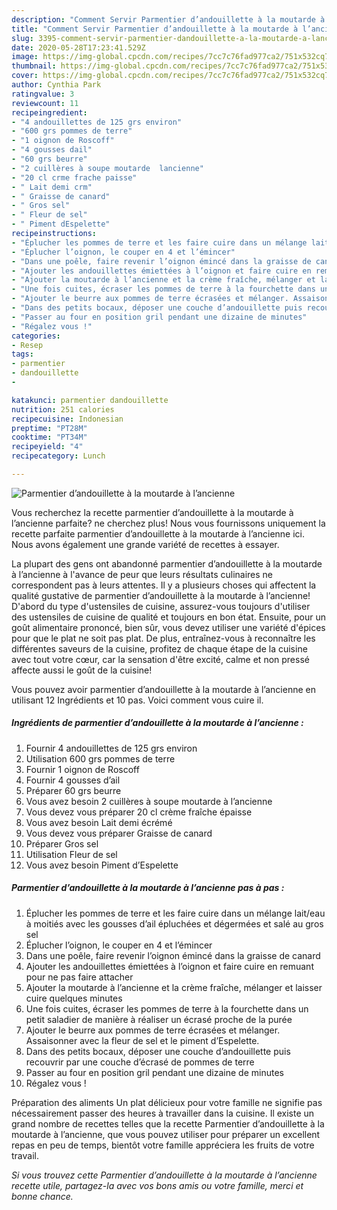 ```yaml
---
description: "Comment Servir Parmentier d’andouillette à la moutarde à l’ancienne"
title: "Comment Servir Parmentier d’andouillette à la moutarde à l’ancienne"
slug: 3395-comment-servir-parmentier-dandouillette-a-la-moutarde-a-lancienne
date: 2020-05-28T17:23:41.529Z
image: https://img-global.cpcdn.com/recipes/7cc7c76fad977ca2/751x532cq70/parmentier-dandouillette-a-la-moutarde-a-lancienne-photo-principale-de-la-recette.jpg
thumbnail: https://img-global.cpcdn.com/recipes/7cc7c76fad977ca2/751x532cq70/parmentier-dandouillette-a-la-moutarde-a-lancienne-photo-principale-de-la-recette.jpg
cover: https://img-global.cpcdn.com/recipes/7cc7c76fad977ca2/751x532cq70/parmentier-dandouillette-a-la-moutarde-a-lancienne-photo-principale-de-la-recette.jpg
author: Cynthia Park
ratingvalue: 3
reviewcount: 11
recipeingredient:
- "4 andouillettes de 125 grs environ"
- "600 grs pommes de terre"
- "1 oignon de Roscoff"
- "4 gousses dail"
- "60 grs beurre"
- "2 cuillères à soupe moutarde  lancienne"
- "20 cl crme frache paisse"
- " Lait demi crm"
- " Graisse de canard"
- " Gros sel"
- " Fleur de sel"
- " Piment dEspelette"
recipeinstructions:
- "Éplucher les pommes de terre et les faire cuire dans un mélange lait/eau à moitiés avec les gousses d’ail épluchées et dégermées et salé au gros sel"
- "Éplucher l’oignon, le couper en 4 et l’émincer"
- "Dans une poêle, faire revenir l’oignon émincé dans la graisse de canard"
- "Ajouter les andouillettes émiettées à l’oignon et faire cuire en remuant pour ne pas faire attacher"
- "Ajouter la moutarde à l’ancienne et la crème fraîche, mélanger et laisser cuire quelques minutes"
- "Une fois cuites, écraser les pommes de terre à la fourchette dans un petit saladier de manière à réaliser un écrasé proche de la purée"
- "Ajouter le beurre aux pommes de terre écrasées et mélanger. Assaisonner avec la fleur de sel et le piment d’Espelette."
- "Dans des petits bocaux, déposer une couche d’andouillette puis recouvrir par une couche d’écrasé de pommes de terre"
- "Passer au four en position gril pendant une dizaine de minutes"
- "Régalez vous !"
categories:
- Resep
tags:
- parmentier
- dandouillette
- 

katakunci: parmentier dandouillette  
nutrition: 251 calories
recipecuisine: Indonesian
preptime: "PT28M"
cooktime: "PT34M"
recipeyield: "4"
recipecategory: Lunch

---
```



![Parmentier d’andouillette à la moutarde à l’ancienne](https://img-global.cpcdn.com/recipes/7cc7c76fad977ca2/751x532cq70/parmentier-dandouillette-a-la-moutarde-a-lancienne-photo-principale-de-la-recette.jpg)

Vous recherchez la recette parmentier d’andouillette à la moutarde à l’ancienne parfaite? ne cherchez plus! Nous vous fournissons uniquement la recette parfaite parmentier d’andouillette à la moutarde à l’ancienne ici. Nous avons également une grande variété de recettes à essayer.

La plupart des gens ont abandonné parmentier d’andouillette à la moutarde à l’ancienne à l'avance de peur que leurs résultats culinaires ne correspondent pas à leurs attentes. Il y a plusieurs choses qui affectent la qualité gustative de parmentier d’andouillette à la moutarde à l’ancienne! D'abord du type d'ustensiles de cuisine, assurez-vous toujours d'utiliser des ustensiles de cuisine de qualité et toujours en bon état. Ensuite, pour un goût alimentaire prononcé, bien sûr, vous devez utiliser une variété d'épices pour que le plat ne soit pas plat. De plus, entraînez-vous à reconnaître les différentes saveurs de la cuisine, profitez de chaque étape de la cuisine avec tout votre cœur, car la sensation d'être excité, calme et non pressé affecte aussi le goût de la cuisine!

<!--inarticleads1-->

Vous pouvez avoir parmentier d’andouillette à la moutarde à l’ancienne en utilisant 12 Ingrédients et 10 pas. Voici comment vous cuire il.

##### Ingrédients de parmentier d’andouillette à la moutarde à l’ancienne :

1. Fournir 4 andouillettes de 125 grs environ
1. Utilisation 600 grs pommes de terre
1. Fournir 1 oignon de Roscoff
1. Fournir 4 gousses d’ail
1. Préparer 60 grs beurre
1. Vous avez besoin 2 cuillères à soupe moutarde à l’ancienne
1. Vous devez vous préparer 20 cl crème fraîche épaisse
1. Vous avez besoin  Lait demi écrémé
1. Vous devez vous préparer  Graisse de canard
1. Préparer  Gros sel
1. Utilisation  Fleur de sel
1. Vous avez besoin  Piment d’Espelette




<!--inarticleads2-->

##### Parmentier d’andouillette à la moutarde à l’ancienne pas à pas :

1. Éplucher les pommes de terre et les faire cuire dans un mélange lait/eau à moitiés avec les gousses d’ail épluchées et dégermées et salé au gros sel
1. Éplucher l’oignon, le couper en 4 et l’émincer
1. Dans une poêle, faire revenir l’oignon émincé dans la graisse de canard
1. Ajouter les andouillettes émiettées à l’oignon et faire cuire en remuant pour ne pas faire attacher
1. Ajouter la moutarde à l’ancienne et la crème fraîche, mélanger et laisser cuire quelques minutes
1. Une fois cuites, écraser les pommes de terre à la fourchette dans un petit saladier de manière à réaliser un écrasé proche de la purée
1. Ajouter le beurre aux pommes de terre écrasées et mélanger. Assaisonner avec la fleur de sel et le piment d’Espelette.
1. Dans des petits bocaux, déposer une couche d’andouillette puis recouvrir par une couche d’écrasé de pommes de terre
1. Passer au four en position gril pendant une dizaine de minutes
1. Régalez vous !




<!--inarticleads1-->

<p>
Préparation des aliments Un plat délicieux pour votre famille ne signifie pas nécessairement passer des heures à travailler dans la cuisine. Il existe un grand nombre de recettes telles que la recette Parmentier d’andouillette à la moutarde à l’ancienne, que vous pouvez utiliser pour préparer un excellent repas en peu de temps, bientôt votre famille appréciera les fruits de votre travail.
</p>

<p>
<i>Si vous trouvez cette Parmentier d’andouillette à la moutarde à l’ancienne recette utile, partagez-la avec vos bons amis ou votre famille, merci et bonne chance.</i>
</p>
